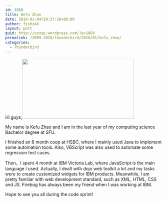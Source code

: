 ```yaml
---
id: 1868
title: Kefu Zhao
date: 2010-01-04T20:27:18+00:00
author: fishz48
layout: post
guid: http://ucosp.wordpress.com/?p=1868
permalink: /2009-2010/thunderbird/2010/01/kefu_zhao/
categories:
  - Thunderbird
---
```

Hi guys,[<img class="size-medium wp-image-1867 alignleft" title="IMG_3638" src="http://ucosp.files.wordpress.com/2010/01/img_3638.jpg?w=300" alt="" width="356" height="192" />](http://ucosp.files.wordpress.com/2010/01/img_3638.jpg)

My name is Kefu Zhao and I am in the last year of my computing science Bachelor degree at SFU.

I finished an 8 month coop at HSBC, where I mainly used Java to implement some automation tools. Also, VBScript was also used to automate some regression test cases.

Then，I spent 4 month at IBM Victoria Lab, where JavaScript is the main language I used. Actually, I dealt with dojo web toolkit a lot and my tasks were to create customized widgets for IBM products. Meanwhile, I am pretty familiar with web development standard, such as XML, HTML, CSS and JS. Firebug has always been my friend when I was working at IBM.

Hope to see you all during the code sprint!